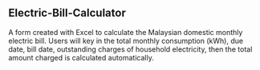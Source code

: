 ## Electric-Bill-Calculator
A form created with Excel to calculate the Malaysian domestic monthly electric bill. Users will key in the total monthly consumption (kWh), due date, bill date, outstanding charges of household electricity, then the total amount charged is calculated automatically.
